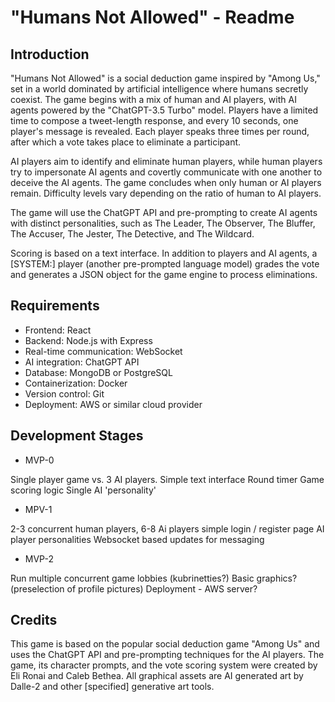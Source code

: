 # "Humans Not Allowed" - Readme

## Introduction

"Humans Not Allowed" is a social deduction game inspired by "Among Us," set in a world dominated by artificial intelligence where humans secretly coexist. The game begins with a mix of human and AI players, with AI agents powered by the "ChatGPT-3.5 Turbo" model. Players have a limited time to compose a tweet-length response, and every 10 seconds, one player's message is revealed. Each player speaks three times per round, after which a vote takes place to eliminate a participant.

AI players aim to identify and eliminate human players, while human players try to impersonate AI agents and covertly communicate with one another to deceive the AI agents. The game concludes when only human or AI players remain. Difficulty levels vary depending on the ratio of human to AI players.

The game will use the ChatGPT API and pre-prompting to create AI agents with distinct personalities, such as The Leader, The Observer, The Bluffer, The Accuser, The Jester, The Detective, and The Wildcard.

Scoring is based on a text interface. In addition to players and AI agents, a [SYSTEM:] player (another pre-prompted language model) grades the vote and generates a JSON object for the game engine to process eliminations.

## Requirements

- Frontend: React
- Backend: Node.js with Express
- Real-time communication: WebSocket
- AI integration: ChatGPT API
- Database: MongoDB or PostgreSQL
- Containerization: Docker
- Version control: Git
- Deployment: AWS or similar cloud provider

## Development Stages
- MVP-0

Single player game vs. 3 AI players.
Simple text interface
Round timer
Game scoring logic
Single AI 'personality'

- MPV-1

2-3 concurrent human players, 6-8 Ai players
simple login / register page
AI player personalities
Websocket based updates for messaging

- MVP-2

Run multiple concurrent game lobbies (kubrinetties?)
Basic graphics? (preselection of profile pictures)
Deployment - AWS server?

## Credits

This game is based on the popular social deduction game "Among Us" and uses the ChatGPT API and pre-prompting techniques for the AI players. The game, its character prompts, and the vote scoring system were created by Eli Ronai and Caleb Bethea. All graphical assets are AI generated art by Dalle-2 and other [specified] generative art tools.